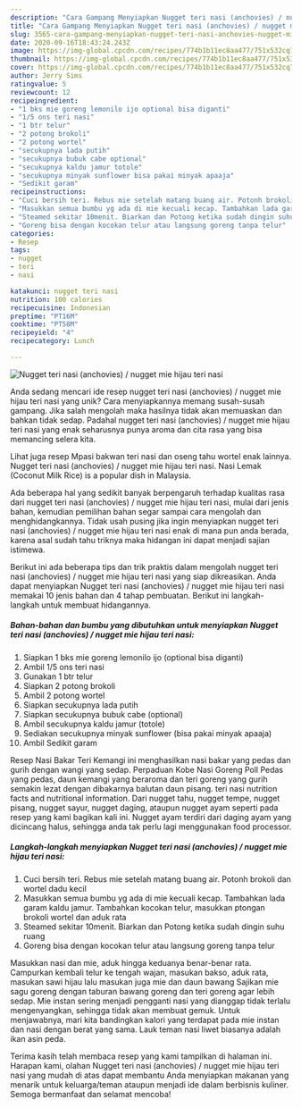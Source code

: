 ```yaml
---
description: "Cara Gampang Menyiapkan Nugget teri nasi (anchovies) / nugget mie hijau teri nasi, Bisa Manjain Lidah"
title: "Cara Gampang Menyiapkan Nugget teri nasi (anchovies) / nugget mie hijau teri nasi, Bisa Manjain Lidah"
slug: 3565-cara-gampang-menyiapkan-nugget-teri-nasi-anchovies-nugget-mie-hijau-teri-nasi-bisa-manjain-lidah
date: 2020-09-16T18:43:24.243Z
image: https://img-global.cpcdn.com/recipes/774b1b11ec8aa477/751x532cq70/nugget-teri-nasi-anchovies-nugget-mie-hijau-teri-nasi-foto-resep-utama.jpg
thumbnail: https://img-global.cpcdn.com/recipes/774b1b11ec8aa477/751x532cq70/nugget-teri-nasi-anchovies-nugget-mie-hijau-teri-nasi-foto-resep-utama.jpg
cover: https://img-global.cpcdn.com/recipes/774b1b11ec8aa477/751x532cq70/nugget-teri-nasi-anchovies-nugget-mie-hijau-teri-nasi-foto-resep-utama.jpg
author: Jerry Sims
ratingvalue: 5
reviewcount: 12
recipeingredient:
- "1 bks mie goreng lemonilo ijo optional bisa diganti"
- "1/5 ons teri nasi"
- "1 btr telur"
- "2 potong brokoli"
- "2 potong wortel"
- "secukupnya lada putih"
- "secukupnya bubuk cabe optional"
- "secukupnya kaldu jamur totole"
- "secukupnya minyak sunflower bisa pakai minyak apaaja"
- "Sedikit garam"
recipeinstructions:
- "Cuci bersih teri. Rebus mie setelah matang buang air. Potonh brokoli dan wortel dadu kecil"
- "Masukkan semua bumbu yg ada di mie kecuali kecap. Tambahkan lada garam kaldu jamur. Tambahkan kocokan telur, masukkan ptongan brokoli wortel dan aduk rata"
- "Steamed sekitar 10menit. Biarkan dan Potong ketika sudah dingin suhu ruang"
- "Goreng bisa dengan kocokan telur atau langsung goreng tanpa telur"
categories:
- Resep
tags:
- nugget
- teri
- nasi

katakunci: nugget teri nasi 
nutrition: 100 calories
recipecuisine: Indonesian
preptime: "PT16M"
cooktime: "PT58M"
recipeyield: "4"
recipecategory: Lunch

---
```



![Nugget teri nasi (anchovies) / nugget mie hijau teri nasi](https://img-global.cpcdn.com/recipes/774b1b11ec8aa477/751x532cq70/nugget-teri-nasi-anchovies-nugget-mie-hijau-teri-nasi-foto-resep-utama.jpg)

Anda sedang mencari ide resep nugget teri nasi (anchovies) / nugget mie hijau teri nasi yang unik? Cara menyiapkannya memang susah-susah gampang. Jika salah mengolah maka hasilnya tidak akan memuaskan dan bahkan tidak sedap. Padahal nugget teri nasi (anchovies) / nugget mie hijau teri nasi yang enak seharusnya punya aroma dan cita rasa yang bisa memancing selera kita.

Lihat juga resep Mpasi bakwan teri nasi dan oseng tahu wortel enak lainnya. Nugget teri nasi (anchovies) / nugget mie hijau teri nasi. Nasi Lemak (Coconut Milk Rice) is a popular dish in Malaysia.

Ada beberapa hal yang sedikit banyak berpengaruh terhadap kualitas rasa dari nugget teri nasi (anchovies) / nugget mie hijau teri nasi, mulai dari jenis bahan, kemudian pemilihan bahan segar sampai cara mengolah dan menghidangkannya. Tidak usah pusing jika ingin menyiapkan nugget teri nasi (anchovies) / nugget mie hijau teri nasi enak di mana pun anda berada, karena asal sudah tahu triknya maka hidangan ini dapat menjadi sajian istimewa.


Berikut ini ada beberapa tips dan trik praktis dalam mengolah nugget teri nasi (anchovies) / nugget mie hijau teri nasi yang siap dikreasikan. Anda dapat menyiapkan Nugget teri nasi (anchovies) / nugget mie hijau teri nasi memakai 10 jenis bahan dan 4 tahap pembuatan. Berikut ini langkah-langkah untuk membuat hidangannya.

<!--inarticleads1-->

##### Bahan-bahan dan bumbu yang dibutuhkan untuk menyiapkan Nugget teri nasi (anchovies) / nugget mie hijau teri nasi:

1. Siapkan 1 bks mie goreng lemonilo ijo (optional bisa diganti)
1. Ambil 1/5 ons teri nasi
1. Gunakan 1 btr telur
1. Siapkan 2 potong brokoli
1. Ambil 2 potong wortel
1. Siapkan secukupnya lada putih
1. Siapkan secukupnya bubuk cabe (optional)
1. Ambil secukupnya kaldu jamur (totole)
1. Sediakan secukupnya minyak sunflower (bisa pakai minyak apaaja)
1. Ambil Sedikit garam


Resep Nasi Bakar Teri Kemangi ini menghasilkan nasi bakar yang pedas dan gurih dengan wangi yang sedap. Perpaduan Kobe Nasi Goreng Poll Pedas yang pedas, daun kemangi yang beraroma dan teri goreng yang gurih semakin lezat dengan dibakarnya balutan daun pisang. teri nasi nutrition facts and nutritional information. Dari nugget tahu, nugget tempe, nugget pisang, nugget sayur, nugget daging, ataupun nugget ayam seperti pada resep yang kami bagikan kali ini. Nugget ayam terdiri dari daging ayam yang dicincang halus, sehingga anda tak perlu lagi menggunakan food processor. 

<!--inarticleads2-->

##### Langkah-langkah menyiapkan Nugget teri nasi (anchovies) / nugget mie hijau teri nasi:

1. Cuci bersih teri. Rebus mie setelah matang buang air. Potonh brokoli dan wortel dadu kecil
1. Masukkan semua bumbu yg ada di mie kecuali kecap. Tambahkan lada garam kaldu jamur. Tambahkan kocokan telur, masukkan ptongan brokoli wortel dan aduk rata
1. Steamed sekitar 10menit. Biarkan dan Potong ketika sudah dingin suhu ruang
1. Goreng bisa dengan kocokan telur atau langsung goreng tanpa telur


Masukkan nasi dan mie, aduk hingga keduanya benar-benar rata. Campurkan kembali telur ke tengah wajan, masukan bakso, aduk rata, masukan sawi hijau lalu masukan juga mie dan daun bawang Sajikan mie sagu goreng dengan taburan bawang goreng dan teri goreng agar lebih sedap. Mie instan sering menjadi pengganti nasi yang dianggap tidak terlalu mengenyangkan, sehingga tidak akan membuat gemuk. Untuk menjawabnya, mari kita bandingkan kalori yang terdapat pada mie instan dan nasi dengan berat yang sama. Lauk teman nasi liwet biasanya adalah ikan asin peda. 

Terima kasih telah membaca resep yang kami tampilkan di halaman ini. Harapan kami, olahan Nugget teri nasi (anchovies) / nugget mie hijau teri nasi yang mudah di atas dapat membantu Anda menyiapkan makanan yang menarik untuk keluarga/teman ataupun menjadi ide dalam berbisnis kuliner. Semoga bermanfaat dan selamat mencoba!
